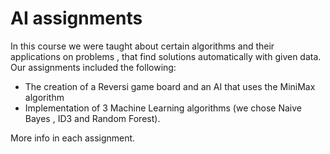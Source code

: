 # AI assignments
In this course we were taught about certain algorithms and their applications on problems , that find solutions automatically with given data.
Our assignments included the following:
- The creation of a Reversi game board and an AI that uses the MiniMax algorithm
- Implementation of 3 Machine Learning algorithms (we chose Naive Bayes , ID3 and Random Forest).

More info in each assignment.
